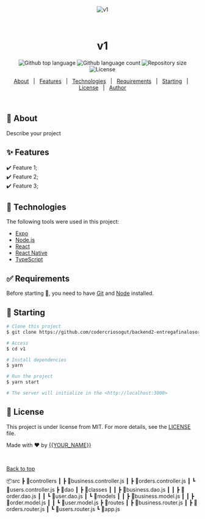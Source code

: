 <div align="center" id="top"> 
  <img src="./.github/app.gif" alt="v1" />

  &#xa0;

  <!-- <a href="https://class12arquitecturacompletomain.netlify.app">Demo</a> -->
</div>

<h1 align="center">v1</h1>

<p align="center">
  <img alt="Github top language" src="https://img.shields.io/github/languages/top/{{YOUR_GITHUB_USERNAME}}/class12-arquitectura-completo-main?color=56BEB8">

  <img alt="Github language count" src="https://img.shields.io/github/languages/count/{{YOUR_GITHUB_USERNAME}}/class12-arquitectura-completo-main?color=56BEB8">

  <img alt="Repository size" src="https://img.shields.io/github/repo-size/{{YOUR_GITHUB_USERNAME}}/class12-arquitectura-completo-main?color=56BEB8">

  <img alt="License" src="https://img.shields.io/github/license/{{YOUR_GITHUB_USERNAME}}/class12-arquitectura-completo-main?color=56BEB8">

  <!-- <img alt="Github issues" src="https://img.shields.io/github/issues/{{YOUR_GITHUB_USERNAME}}/class12-arquitectura-completo-main?color=56BEB8" /> -->

  <!-- <img alt="Github forks" src="https://img.shields.io/github/forks/{{YOUR_GITHUB_USERNAME}}/class12-arquitectura-completo-main?color=56BEB8" /> -->

  <!-- <img alt="Github stars" src="https://img.shields.io/github/stars/{{YOUR_GITHUB_USERNAME}}/class12-arquitectura-completo-main?color=56BEB8" /> -->
</p>

<!-- Status -->

<!-- <h4 align="center"> 
	🚧  Class12 Arquitectura Completo Main 🚀 Under construction...  🚧
</h4> 

<hr> -->

<p align="center">
  <a href="#dart-about">About</a> &#xa0; | &#xa0; 
  <a href="#sparkles-features">Features</a> &#xa0; | &#xa0;
  <a href="#rocket-technologies">Technologies</a> &#xa0; | &#xa0;
  <a href="#white_check_mark-requirements">Requirements</a> &#xa0; | &#xa0;
  <a href="#checkered_flag-starting">Starting</a> &#xa0; | &#xa0;
  <a href="#memo-license">License</a> &#xa0; | &#xa0;
  <a href="https://github.com/{{YOUR_GITHUB_USERNAME}}" target="_blank">Author</a>
</p>

<br>

## :dart: About ##

Describe your project

## :sparkles: Features ##

:heavy_check_mark: Feature 1;\
:heavy_check_mark: Feature 2;\
:heavy_check_mark: Feature 3;

## :rocket: Technologies ##

The following tools were used in this project:

- [Expo](https://expo.io/)
- [Node.js](https://nodejs.org/en/)
- [React](https://pt-br.reactjs.org/)
- [React Native](https://reactnative.dev/)
- [TypeScript](https://www.typescriptlang.org/)

## :white_check_mark: Requirements ##

Before starting :checkered_flag:, you need to have [Git](https://git-scm.com) and [Node](https://nodejs.org/en/) installed.

## :checkered_flag: Starting ##

```bash
# Clone this project
$ git clone https://github.com/codercriosogut/backend2-entregafinalosorio.git

# Access
$ cd v1

# Install dependencies
$ yarn

# Run the project
$ yarn start

# The server will initialize in the <http://localhost:3000>
```

## :memo: License ##

This project is under license from MIT. For more details, see the [LICENSE](LICENSE.md) file.


Made with :heart: by <a href="https://github.com/{{YOUR_GITHUB_USERNAME}}" target="_blank">{{YOUR_NAME}}</a>

&#xa0;

<a href="#top">Back to top</a>


📦src
 ┣ 📂controllers
 ┃ ┣ 📜business.controller.js
 ┃ ┣ 📜orders.controller.js
 ┃ ┗ 📜users.controller.js
 ┣ 📂dao
 ┃ ┣ 📂classes
 ┃ ┃ ┣ 📜business.dao.js
 ┃ ┃ ┣ 📜order.dao.js
 ┃ ┃ ┗ 📜user.dao.js
 ┃ ┗ 📂models
 ┃ ┃ ┣ 📜business.model.js
 ┃ ┃ ┣ 📜order.model.js
 ┃ ┃ ┗ 📜user.model.js
 ┣ 📂routes
 ┃ ┣ 📜business.router.js
 ┃ ┣ 📜orders.router.js
 ┃ ┗ 📜users.router.js
 ┗ 📜app.js



